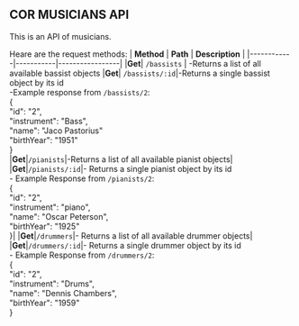 ## COR MUSICIANS API

This is an API of musicians.

Heare are the request methods:
| **Method** | **Path**  | **Description** |
|------------|-----------|-----------------|
|**Get**| `/bassists` | -Returns a list of all available bassist objects
|**Get**| `/bassists/:id`|-Returns a single bassist object by its id<br> -Example response from `/bassists/2`:<br>{<br>"id": "2",<br>"instrument": "Bass",<br>"name": "Jaco Pastorius"<br>"birthYear": "1951"<br>}<br>
|**Get**|`/pianists`|-Returns a list of all available pianist objects|
|**Get**|`/pianists/:id`|- Returns a single pianist object by its id<br>- Example Response from `/pianists/2`:<br>{<br> "id": "2", <br>"instrument": "piano",<br>"name": "Oscar Peterson",<br> "birthYear": "1925"<br>}|
|**Get**|`/drummers`|- Returns a list of all available drummer objects|
|**Get**|`/drummers/:id`|- Returns a single drummer object by its id<br>- Ekample Response from `/drummers/2`:<br>{<br>"id": "2",<br>"instrument": "Drums",<br>"name": "Dennis Chambers",<br>"birthYear": "1959"<br>} 
  